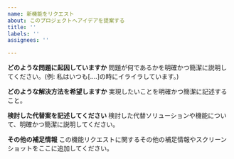 ```yaml
---
name: 新機能をリクエスト
about: このプロジェクトへアイデアを提案する
title: ''
labels: ''
assignees: ''

---
```


**どのような問題に起因していますか**
問題が何であるかを明確かつ簡潔に説明してください。(例: 私はいつも[....]の時にイライラしています。)

**どのような解決方法を希望しますか**
実現したいことを明確かつ簡潔に記述すること。

**検討した代替案を記述してください**
検討した代替ソリューションや機能について、明確かつ簡潔に説明してください。

**その他の補足情報**
この機能リクエストに関するその他の補足情報やスクリーンショットをここに追加してください。

